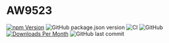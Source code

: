# AW9523

[![npm Version](http://img.shields.io/npm/v/@johntalton/aw9523.svg)](https://www.npmjs.com/package/@johntalton/aw9523)
![GitHub package.json version](https://img.shields.io/github/package-json/v/johntalton/aw9523)
![CI](https://github.com/johntalton/aw9523/workflows/CI/badge.svg)
![GitHub](https://img.shields.io/github/license/johntalton/aw9523)
[![Downloads Per Month](http://img.shields.io/npm/dm/@johntalton/aw9523.svg)](https://www.npmjs.com/package/@johntalton/aw9523)
![GitHub last commit](https://img.shields.io/github/last-commit/johntalton/aw9523)

